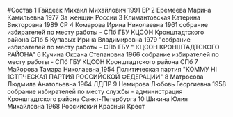 #Состав
1 Гайдеек Михаил Михайлович 1991 ЕР
2 Еремеева Марина Камильевна 1977 За женщин России
3 Климантовская Катерина Викторовна 1989 СР
4 Комарова Ирина Николаевна 1961 собрание избирателей по месту работы - СПб ГБУ КЦСОН Кронштадтского района СПб
5 Купавых Ирина Владимировна 1979 \"собрание избирателей по месту работы - СПб ГБУ \" КЦСОН КРОНШТАДТСКОГО РАЙОНА\"
6 Кучина Оксана Степановна 1966 собрание избирателей по месту работы - СПб ГБУ КЦСОН Кронштадтского района СПб
7 Майорова Тамара Николаевна 1954 Политическая партия \"КОММУ HI 1СТПЧЕСКАЯ ПАРТИЯ РОССИЙСКОЙ ФЕДЕРАЦИИ\"
8 Матросова Людмила Анатольевна 1964 ЛДПР
9 Немирова Любовь Георгиевна 1958 собрание избирателей по месту службы - администрация Кронштадтского района Санкт-Петербурга
10 Шикина Юлия Михайловна 1968 Российский Красный Крест
